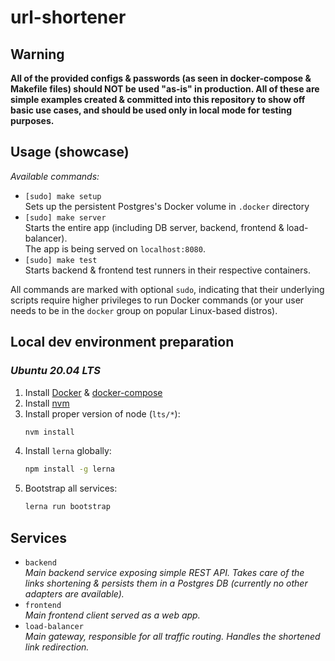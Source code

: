 # url-shortener

## Warning

**All of the provided configs & passwords (as seen in docker-compose & Makefile files) should NOT be used "as-is" in production. All of these are simple examples created & committed into this repository to show off basic use cases, and should be used only in local mode for testing purposes.**

## Usage (showcase)

_Available commands:_
- `[sudo] make setup`  
    Sets up the persistent Postgres's Docker volume in `.docker` directory
- `[sudo] make server`  
    Starts the entire app (including DB server, backend, frontend & load-balancer).  
    The app is being served on `localhost:8080`.
- `[sudo] make test`  
    Starts backend & frontend test runners in their respective containers.

All commands are marked with optional `sudo`, indicating that their underlying scripts require higher privileges to run Docker commands (or your user needs to be in the `docker` group on popular Linux-based distros).

## Local dev environment preparation

### _Ubuntu 20.04 LTS_

1. Install [Docker](https://docs.docker.com/engine/install/ubuntu/) & [docker-compose](https://docs.docker.com/compose/install/)
1. Install [nvm](https://github.com/nvm-sh/nvm#installing-and-updating)
1. Install proper version of node (`lts/*`):  
    ```bash
    nvm install
    ```
1. Install `lerna` globally:  
    ```bash
    npm install -g lerna
    ```
1. Bootstrap all services:  
    ```bash
    lerna run bootstrap
    ```

## Services

- `backend`  
    _Main backend service exposing simple REST API. Takes care of the links shortening & persists them in a Postgres DB (currently no other adapters are available)._
- `frontend`  
    _Main frontend client served as a web app._
- `load-balancer`  
    _Main gateway, responsible for all traffic routing. Handles the shortened link redirection._
